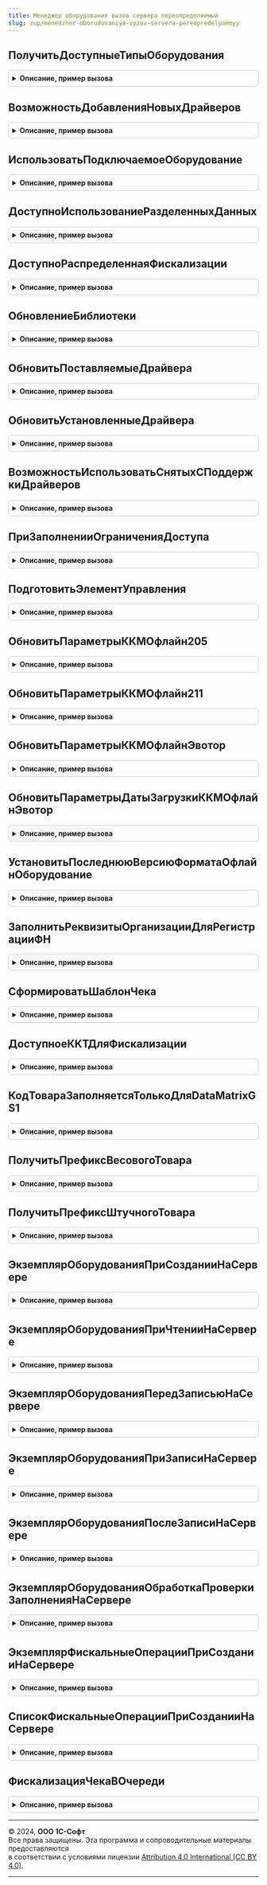 ```yaml
---
title: Менеджер оборудования вызов сервера переопределяемый
slug: zup/menedzher-oborudovaniya-vyzov-servera-pereopredelyaemyy
---
```



## ПолучитьДоступныеТипыОборудования
<details style="margin: 1em 0; padding: 0.5em; border: 1px solid #ccc; border-radius: 6px;">

<summary style="font-weight: bold; cursor: pointer;">Описание, пример вызова</summary>

```bsl

// Возвращает список доступных типов оборудования.
//
// Возвращаемое значение:
//   Массив - Массив доступных типов подключаемого оборудования в конфигурации.
//
Функция ПолучитьДоступныеТипыОборудования() Экспорт
```

Пример вызова
```bsl
Результат = МенеджерОборудованияВызовСервераПереопределяемый.ПолучитьДоступныеТипыОборудования() 
```
</details>

## ВозможностьДобавленияНовыхДрайверов
<details style="margin: 1em 0; padding: 0.5em; border: 1px solid #ccc; border-radius: 6px;">

<summary style="font-weight: bold; cursor: pointer;">Описание, пример вызова</summary>

```bsl

// Возвращает флаг возможности добавления новых драйверов в справочник драйверов.
//
// Возвращаемое значение:
//   Булево - В случае разрешение добавления новых драйверов возвращает Истина.
//
Функция ВозможностьДобавленияНовыхДрайверов() Экспорт
```

Пример вызова
```bsl
Результат = МенеджерОборудованияВызовСервераПереопределяемый.ВозможностьДобавленияНовыхДрайверов() 
```
</details>

## ИспользоватьПодключаемоеОборудование
<details style="margin: 1em 0; padding: 0.5em; border: 1px solid #ccc; border-radius: 6px;">

<summary style="font-weight: bold; cursor: pointer;">Описание, пример вызова</summary>

```bsl

// Возвращает флаг возможности использовать подключаемое оборудование.
//
// Возвращаемое значение:
//   Булево - В случае разрешение использовать подключаемое оборудование.
//
Функция ИспользоватьПодключаемоеОборудование() Экспорт
```

Пример вызова
```bsl
Результат = МенеджерОборудованияВызовСервераПереопределяемый.ИспользоватьПодключаемоеОборудование() 
```
</details>

## ДоступноИспользованиеРазделенныхДанных
<details style="margin: 1em 0; padding: 0.5em; border: 1px solid #ccc; border-radius: 6px;">

<summary style="font-weight: bold; cursor: pointer;">Описание, пример вызова</summary>

```bsl

// Возвращает признак возможности обращения к разделенным данным из текущего сеанса.
//
// Возвращаемое значение:
//  Булево - В случае вызова в неразделенной конфигурации возвращает Истина.
//
Функция ДоступноИспользованиеРазделенныхДанных() Экспорт
```

Пример вызова
```bsl
Результат = МенеджерОборудованияВызовСервераПереопределяемый.ДоступноИспользованиеРазделенныхДанных() 
```
</details>

## ДоступноРаспределеннаяФискализации
<details style="margin: 1em 0; padding: 0.5em; border: 1px solid #ccc; border-radius: 6px;">

<summary style="font-weight: bold; cursor: pointer;">Описание, пример вызова</summary>

```bsl

// Возвращает признак доступности распределенной фискализации.
//
// Возвращаемое значение:
//  Булево - В случае доступности распределенной фискализации.
//
Функция ДоступноРаспределеннаяФискализации() Экспорт
```

Пример вызова
```bsl
Результат = МенеджерОборудованияВызовСервераПереопределяемый.ДоступноРаспределеннаяФискализации() 
```
</details>

## ОбновлениеБиблиотеки
<details style="margin: 1em 0; padding: 0.5em; border: 1px solid #ccc; border-radius: 6px;">

<summary style="font-weight: bold; cursor: pointer;">Описание, пример вызова</summary>

```bsl

// Обновление библиотеки в целевой конфигурации.
//
Процедура ОбновлениеБиблиотеки() Экспорт
```

Пример вызова
```bsl
МенеджерОборудованияВызовСервераПереопределяемый.ОбновлениеБиблиотеки() 
```
</details>

## ОбновитьПоставляемыеДрайвера
<details style="margin: 1em 0; padding: 0.5em; border: 1px solid #ccc; border-radius: 6px;">

<summary style="font-weight: bold; cursor: pointer;">Описание, пример вызова</summary>

```bsl

// Обновить поставляемые драйверы в составе конфигурации.
//
Процедура ОбновитьПоставляемыеДрайвера() Экспорт
```

Пример вызова
```bsl
МенеджерОборудованияВызовСервераПереопределяемый.ОбновитьПоставляемыеДрайвера() 
```
</details>

## ОбновитьУстановленныеДрайвера
<details style="margin: 1em 0; padding: 0.5em; border: 1px solid #ccc; border-radius: 6px;">

<summary style="font-weight: bold; cursor: pointer;">Описание, пример вызова</summary>

```bsl

// Обновить установленные драйвера.
//
Процедура ОбновитьУстановленныеДрайвера() Экспорт
```

Пример вызова
```bsl
МенеджерОборудованияВызовСервераПереопределяемый.ОбновитьУстановленныеДрайвера() 
```
</details>

## ВозможностьИспользоватьСнятыхСПоддержкиДрайверов
<details style="margin: 1em 0; padding: 0.5em; border: 1px solid #ccc; border-radius: 6px;">

<summary style="font-weight: bold; cursor: pointer;">Описание, пример вызова</summary>

```bsl

// Возвращает флаг возможности использовать драйверов снятых с поддержки.
//
// Возвращаемое значение:
//   Булево - В случае возможность использовать снятых с поддержки драйверов возвращает Истина.
//
Функция ВозможностьИспользоватьСнятыхСПоддержкиДрайверов() Экспорт
```

Пример вызова
```bsl
Результат = МенеджерОборудованияВызовСервераПереопределяемый.ВозможностьИспользоватьСнятыхСПоддержкиДрайверов() 
```
</details>

## ПриЗаполненииОграниченияДоступа
<details style="margin: 1em 0; padding: 0.5em; border: 1px solid #ccc; border-radius: 6px;">

<summary style="font-weight: bold; cursor: pointer;">Описание, пример вызова</summary>

```bsl

// Переопределяемая процедура для подсистемы управление доступом СтандартныеПодсистемы
// См. УправлениеДоступомПереопределяемый.ПриЗаполненииСписковСОграничениемДоступа.
//
Процедура ПриЗаполненииОграниченияДоступа(Менеджер, Ограничение) Экспорт
```

Пример вызова
```bsl
МенеджерОборудованияВызовСервераПереопределяемый.ПриЗаполненииОграниченияДоступа(Менеджер, Ограничение) 
```
</details>

## ПодготовитьЭлементУправления
<details style="margin: 1em 0; padding: 0.5em; border: 1px solid #ccc; border-radius: 6px;">

<summary style="font-weight: bold; cursor: pointer;">Описание, пример вызова</summary>

```bsl

// Дополнительные переопределяемые действия с элементом формы
// служит для учета специфики визуального отображения в зависимости от типа клиента.
//
Процедура ПодготовитьЭлементУправления(ЭлементУправления, СтандартнаяОбработка) Экспорт
```

Пример вызова
```bsl
МенеджерОборудованияВызовСервераПереопределяемый.ПодготовитьЭлементУправления(ЭлементУправления, СтандартнаяОбработка) 
```
</details>

## ОбновитьПараметрыККМОфлайн205
<details style="margin: 1em 0; padding: 0.5em; border: 1px solid #ccc; border-radius: 6px;">

<summary style="font-weight: bold; cursor: pointer;">Описание, пример вызова</summary>

```bsl

// Обновить параметры ККМ Офлайн.
//
Процедура ОбновитьПараметрыККМОфлайн205() Экспорт
```

Пример вызова
```bsl
МенеджерОборудованияВызовСервераПереопределяемый.ОбновитьПараметрыККМОфлайн205() 
```
</details>

## ОбновитьПараметрыККМОфлайн211
<details style="margin: 1em 0; padding: 0.5em; border: 1px solid #ccc; border-radius: 6px;">

<summary style="font-weight: bold; cursor: pointer;">Описание, пример вызова</summary>

```bsl

// Обновить параметры ККМ Офлайн.
//
Процедура ОбновитьПараметрыККМОфлайн211() Экспорт
```

Пример вызова
```bsl
МенеджерОборудованияВызовСервераПереопределяемый.ОбновитьПараметрыККМОфлайн211() 
```
</details>

## ОбновитьПараметрыККМОфлайнЭвотор
<details style="margin: 1em 0; padding: 0.5em; border: 1px solid #ccc; border-radius: 6px;">

<summary style="font-weight: bold; cursor: pointer;">Описание, пример вызова</summary>

```bsl

//Обновить параметры ККМ Офлайн Эвотор
//
Процедура ОбновитьПараметрыККМОфлайнЭвотор() Экспорт
```

Пример вызова
```bsl
МенеджерОборудованияВызовСервераПереопределяемый.ОбновитьПараметрыККМОфлайнЭвотор() 
```
</details>

## ОбновитьПараметрыДатыЗагрузкиККМОфлайнЭвотор
<details style="margin: 1em 0; padding: 0.5em; border: 1px solid #ccc; border-radius: 6px;">

<summary style="font-weight: bold; cursor: pointer;">Описание, пример вызова</summary>

```bsl

//Обновить параметры ККМ Офлайн Эвотор
Процедура ОбновитьПараметрыДатыЗагрузкиККМОфлайнЭвотор() Экспорт
```

Пример вызова
```bsl
МенеджерОборудованияВызовСервераПереопределяемый.ОбновитьПараметрыДатыЗагрузкиККМОфлайнЭвотор() 
```
</details>

## УстановитьПоследнююВерсиюФорматаОфлайнОборудование
<details style="margin: 1em 0; padding: 0.5em; border: 1px solid #ccc; border-radius: 6px;">

<summary style="font-weight: bold; cursor: pointer;">Описание, пример вызова</summary>

```bsl

// Обновить параметры ККМ Офлайн.
//
Процедура УстановитьПоследнююВерсиюФорматаОфлайнОборудование() Экспорт
```

Пример вызова
```bsl
МенеджерОборудованияВызовСервераПереопределяемый.УстановитьПоследнююВерсиюФорматаОфлайнОборудование() 
```
</details>

## ЗаполнитьРеквизитыОрганизацииДляРегистрацииФН
<details style="margin: 1em 0; padding: 0.5em; border: 1px solid #ccc; border-radius: 6px;">

<summary style="font-weight: bold; cursor: pointer;">Описание, пример вызова</summary>

```bsl

// Процедура заполняет реквизиты организации для регистрации ФН.
//
Процедура ЗаполнитьРеквизитыОрганизацииДляРегистрацииФН(Организация, ПараметрыРегистрации) Экспорт
```

Пример вызова
```bsl
МенеджерОборудованияВызовСервераПереопределяемый.ЗаполнитьРеквизитыОрганизацииДляРегистрацииФН(Организация, ПараметрыРегистрации) 
```
</details>

## СформироватьШаблонЧека
<details style="margin: 1em 0; padding: 0.5em; border: 1px solid #ccc; border-radius: 6px;">

<summary style="font-weight: bold; cursor: pointer;">Описание, пример вызова</summary>

```bsl

// Переопределяет формируемый шаблон чека.
//
Функция СформироватьШаблонЧека(ОбщиеПараметры, ДополнительныйТекст, СтандартнаяОбработка, ТипОборудования = "") Экспорт
```

Пример вызова
```bsl
Результат = МенеджерОборудованияВызовСервераПереопределяемый.СформироватьШаблонЧека(ОбщиеПараметры, ДополнительныйТекст, СтандартнаяОбработка, ТипОборудования);
```
</details>

## ДоступноеККТДляФискализации
<details style="margin: 1em 0; padding: 0.5em; border: 1px solid #ccc; border-radius: 6px;">

<summary style="font-weight: bold; cursor: pointer;">Описание, пример вызова</summary>

```bsl

// Переопределяет доступное ККТ для фискализации чека
// Параметры:
//  РеквизитыЧека - Структура - реквизиты фискального чека
//  СписокУстройств - Массив - список доступных ККТ для фискализации
//  ИдентификаторУстройстваККТ - Ссылка - выбранное ККТ для фискализации
//
Процедура ДоступноеККТДляФискализации(РеквизитыЧека, СписокУстройств, ИдентификаторУстройстваККТ) Экспорт
```

Пример вызова
```bsl
МенеджерОборудованияВызовСервераПереопределяемый.ДоступноеККТДляФискализации(РеквизитыЧека, СписокУстройств, ИдентификаторУстройстваККТ) 
```
</details>

## КодТовараЗаполняетсяТолькоДляDataMatrixGS1
<details style="margin: 1em 0; padding: 0.5em; border: 1px solid #ccc; border-radius: 6px;">

<summary style="font-weight: bold; cursor: pointer;">Описание, пример вызова</summary>

```bsl

// Возвращает признак заполнения тега 1162 (код товара) только для DataMatrixGS1.
//
// Возвращаемое значение:
//  Булево - Если код товара заполняется только для КМ DataMatrixGS1.
//
Функция КодТовараЗаполняетсяТолькоДляDataMatrixGS1() Экспорт
```

Пример вызова
```bsl
Результат = МенеджерОборудованияВызовСервераПереопределяемый.КодТовараЗаполняетсяТолькоДляDataMatrixGS1() 
```
</details>

## ПолучитьПрефиксВесовогоТовара
<details style="margin: 1em 0; padding: 0.5em; border: 1px solid #ccc; border-radius: 6px;">

<summary style="font-weight: bold; cursor: pointer;">Описание, пример вызова</summary>

```bsl

// Функция возвращает префикс весового товара применяемого для генерации штрихкода.
// Используется при выгрузке в весы с печатью этикеток.
//
// Параметры:
//  ПодключаемоеОборудованиеСсылка - Ссылка на экземпляр подключаемого оборудования.
//
// Возвращаемое значение:
//   Число - Префикс весового товара.
//
Функция ПолучитьПрефиксВесовогоТовара(ПодключаемоеОборудованиеСсылка) Экспорт
```

Пример вызова
```bsl
Результат = МенеджерОборудованияВызовСервераПереопределяемый.ПолучитьПрефиксВесовогоТовара(ПодключаемоеОборудованиеСсылка) 
```
</details>

## ПолучитьПрефиксШтучногоТовара
<details style="margin: 1em 0; padding: 0.5em; border: 1px solid #ccc; border-radius: 6px;">

<summary style="font-weight: bold; cursor: pointer;">Описание, пример вызова</summary>

```bsl

// Функция возвращает префикс штучного товара применяемого для генерации штрихкода.
// Используется при выгрузке в весы с печатью этикеток.
//
// Параметры:
//  ПодключаемоеОборудованиеСсылка - Ссылка на экземпляр подключаемого оборудования.
//
// Возвращаемое значение:
//   Число - Префикс штучного товара который фасуется на весах.
//
Функция ПолучитьПрефиксШтучногоТовара(ПодключаемоеОборудованиеСсылка) Экспорт
```

Пример вызова
```bsl
Результат = МенеджерОборудованияВызовСервераПереопределяемый.ПолучитьПрефиксШтучногоТовара(ПодключаемоеОборудованиеСсылка) 
```
</details>

## ЭкземплярОборудованияПриСозданииНаСервере
<details style="margin: 1em 0; padding: 0.5em; border: 1px solid #ccc; border-radius: 6px;">

<summary style="font-weight: bold; cursor: pointer;">Описание, пример вызова</summary>

```bsl

// Дополнительные переопределяемые действия с управляемой формой в Экземпляре оборудования
// при событии "ПриСозданииНаСервере".
//
// Параметры:
//  Объект - СправочникОбъект.ПодключаемоеОборудование - Объект подключаемого оборудования.
//  ЭтаФорма - ФормаКлиентскогоПриложения - Форма настройки оборудования
//  Отказ - Булево - Отказ создания
//  Параметры - Структура - Параметры операции
//  СтандартнаяОбработка - Булево - Стандартная обработка
//
Процедура ЭкземплярОборудованияПриСозданииНаСервере(Объект, ЭтаФорма, Отказ, Параметры, СтандартнаяОбработка) Экспорт
```

Пример вызова
```bsl
МенеджерОборудованияВызовСервераПереопределяемый.ЭкземплярОборудованияПриСозданииНаСервере(Объект, ЭтаФорма, Отказ, Параметры, СтандартнаяОбработка) 
```
</details>

## ЭкземплярОборудованияПриЧтенииНаСервере
<details style="margin: 1em 0; padding: 0.5em; border: 1px solid #ccc; border-radius: 6px;">

<summary style="font-weight: bold; cursor: pointer;">Описание, пример вызова</summary>

```bsl

// Дополнительные переопределяемые действия с управляемой формой в Экземпляре оборудования
// при событии "ПриЧтенииНаСервере".
//
// Параметры:
//  ТекущийОбъект - СправочникОбъект.ПодключаемоеОборудование - Объект подключаемого оборудования.
//  ЭтаФорма - ФормаКлиентскогоПриложения - Форма настройки оборудования
//
Процедура ЭкземплярОборудованияПриЧтенииНаСервере(ТекущийОбъект, ЭтаФорма) Экспорт
```

Пример вызова
```bsl
МенеджерОборудованияВызовСервераПереопределяемый.ЭкземплярОборудованияПриЧтенииНаСервере(ТекущийОбъект, ЭтаФорма) 
```
</details>

## ЭкземплярОборудованияПередЗаписьюНаСервере
<details style="margin: 1em 0; padding: 0.5em; border: 1px solid #ccc; border-radius: 6px;">

<summary style="font-weight: bold; cursor: pointer;">Описание, пример вызова</summary>

```bsl

// Дополнительные переопределяемые действия с управляемой формой в Экземпляре оборудования
// при событии "ПередЗаписьюНаСервере".
//
// Параметры:
//  Отказ - Булево - Отказ операции
//  ТекущийОбъект - СправочникОбъект.ПодключаемоеОборудование - Объект подключаемого оборудования.
//  ПараметрыЗаписи - Структура - Параметры операции
//
Процедура ЭкземплярОборудованияПередЗаписьюНаСервере(Отказ, ТекущийОбъект, ПараметрыЗаписи) Экспорт
```

Пример вызова
```bsl
МенеджерОборудованияВызовСервераПереопределяемый.ЭкземплярОборудованияПередЗаписьюНаСервере(Отказ, ТекущийОбъект, ПараметрыЗаписи) 
```
</details>

## ЭкземплярОборудованияПриЗаписиНаСервере
<details style="margin: 1em 0; padding: 0.5em; border: 1px solid #ccc; border-radius: 6px;">

<summary style="font-weight: bold; cursor: pointer;">Описание, пример вызова</summary>

```bsl

// Дополнительные переопределяемые действия с управляемой формой в Экземпляре оборудования
// при событии "ПриЗаписиНаСервере".
//
// Параметры:
//  Отказ - Булево - Отказ операции
//  ТекущийОбъект - СправочникОбъект.ПодключаемоеОборудование - Объект подключаемого оборудования.
//  ПараметрыЗаписи - Структура - Параметры операции
//
Процедура ЭкземплярОборудованияПриЗаписиНаСервере(Отказ, ТекущийОбъект, ПараметрыЗаписи) Экспорт
```

Пример вызова
```bsl
МенеджерОборудованияВызовСервераПереопределяемый.ЭкземплярОборудованияПриЗаписиНаСервере(Отказ, ТекущийОбъект, ПараметрыЗаписи) 
```
</details>

## ЭкземплярОборудованияПослеЗаписиНаСервере
<details style="margin: 1em 0; padding: 0.5em; border: 1px solid #ccc; border-radius: 6px;">

<summary style="font-weight: bold; cursor: pointer;">Описание, пример вызова</summary>

```bsl

// Дополнительные переопределяемые действия с управляемой формой в Экземпляре оборудования
// при событии "ПослеЗаписиНаСервере".
//
// Параметры:
//  ТекущийОбъект - СправочникОбъект.ПодключаемоеОборудование - Объект подключаемого оборудования.
//  ПараметрыЗаписи - Структура - Параметры операции
//
Процедура ЭкземплярОборудованияПослеЗаписиНаСервере(ТекущийОбъект, ПараметрыЗаписи) Экспорт
```

Пример вызова
```bsl
МенеджерОборудованияВызовСервераПереопределяемый.ЭкземплярОборудованияПослеЗаписиНаСервере(ТекущийОбъект, ПараметрыЗаписи) 
```
</details>

## ЭкземплярОборудованияОбработкаПроверкиЗаполненияНаСервере
<details style="margin: 1em 0; padding: 0.5em; border: 1px solid #ccc; border-radius: 6px;">

<summary style="font-weight: bold; cursor: pointer;">Описание, пример вызова</summary>

```bsl

// Дополнительные переопределяемые действия с управляемой формой в Экземпляре оборудования
// при событии "ОбработкаПроверкиЗаполненияНаСервере".
//
// Параметры:
//  Объект - СправочникОбъект.ПодключаемоеОборудование - Объект подключаемого оборудования.
//  ЭтаФорма - ФормаКлиентскогоПриложения - Форма настройки оборудования
//  Отказ - Булево - Отказ создания
//  ПроверяемыеРеквизиты - Структура - Проверяемые реквизиты
//
Процедура ЭкземплярОборудованияОбработкаПроверкиЗаполненияНаСервере(Объект, ЭтаФорма, Отказ, ПроверяемыеРеквизиты) Экспорт
```

Пример вызова
```bsl
МенеджерОборудованияВызовСервераПереопределяемый.ЭкземплярОборудованияОбработкаПроверкиЗаполненияНаСервере(Объект, ЭтаФорма, Отказ, ПроверяемыеРеквизиты) 
```
</details>

## ЭкземплярФискальныеОперацииПриСозданииНаСервере
<details style="margin: 1em 0; padding: 0.5em; border: 1px solid #ccc; border-radius: 6px;">

<summary style="font-weight: bold; cursor: pointer;">Описание, пример вызова</summary>

```bsl

// Дополнительные переопределяемые действия с управляемой формой в Экземпляре Фискальные операции
// при событии "ПриСозданииНаСервере".
//
// Параметры:
//  Запись - Запись - Запись фискальные операции.
//  ЭтаФорма - ФормаКлиентскогоПриложения - Форма настройки оборудования
//  Отказ - Булево - Отказ создания
//  Параметры - Структура - Параметры операции
//  СтандартнаяОбработка - Булево - Стандартная обработка
//
Процедура ЭкземплярФискальныеОперацииПриСозданииНаСервере(Запись, ЭтаФорма, Отказ, Параметры, СтандартнаяОбработка) Экспорт
```

Пример вызова
```bsl
МенеджерОборудованияВызовСервераПереопределяемый.ЭкземплярФискальныеОперацииПриСозданииНаСервере(Запись, ЭтаФорма, Отказ, Параметры, СтандартнаяОбработка) 
```
</details>

## СписокФискальныеОперацииПриСозданииНаСервере
<details style="margin: 1em 0; padding: 0.5em; border: 1px solid #ccc; border-radius: 6px;">

<summary style="font-weight: bold; cursor: pointer;">Описание, пример вызова</summary>

```bsl

// Дополнительные переопределяемые действия с управляемой формой в Список Фискальные операции
// при событии "ПриСозданииНаСервере".
//
// Параметры:
//  ЭтаФорма – ФормаКлиентскогоПриложения – Форма настройки оборудования
//  Отказ - Булево - Отказ создания
//  Параметры - Структура - Параметры операции
//  СтандартнаяОбработка - Булево - Стандартная обработка
//
Процедура СписокФискальныеОперацииПриСозданииНаСервере(ЭтаФорма, Отказ, Параметры, СтандартнаяОбработка) Экспорт
```

Пример вызова
```bsl
МенеджерОборудованияВызовСервераПереопределяемый.СписокФискальныеОперацииПриСозданииНаСервере(ЭтаФорма, Отказ, Параметры, СтандартнаяОбработка) 
```
</details>

## ФискализацияЧекаВОчереди
<details style="margin: 1em 0; padding: 0.5em; border: 1px solid #ccc; border-radius: 6px;">

<summary style="font-weight: bold; cursor: pointer;">Описание, пример вызова</summary>

```bsl

// Завершение фискализация чека в очереди
//
// Параметры:
//  ИдентификаторФискальнойЗаписи - Строка - Идентификатор фискальной записи
//  ПараметрыФискализации - Структура - Параметры операции
//  СтандартнаяОбработка - СправочникСсылка - СправочникСсылка.ПодключаемоеОборудование
//  РезультатФискализации - Структура - Результат Фискализации
//
Процедура ФискализацияЧекаВОчереди(ИдентификаторФискальнойЗаписи, ПараметрыФискализации, ОборудованиеККТ, РезультатФискализации) Экспорт
```

Пример вызова
```bsl
МенеджерОборудованияВызовСервераПереопределяемый.ФискализацияЧекаВОчереди(ИдентификаторФискальнойЗаписи, ПараметрыФискализации, ОборудованиеККТ, РезультатФискализации) 
```
</details>

---

© 2024, **ООО 1С-Софт**  
Все права защищены. Эта программа и сопроводительные материалы предоставляются  
в соответствии с условиями лицензии [Attribution 4.0 International (CC BY 4.0)](https://creativecommons.org/licenses/by/4.0/legalcode).

---
